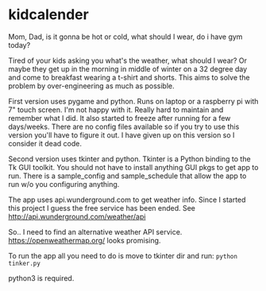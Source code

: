 # kidcalender
Mom, Dad, is it gonna be hot or cold, what should I wear, do i have gym today?

Tired of your kids asking you what's the weather, what should I wear?
Or maybe they get up in the morning in middle of winter on a 32 degree
day and come to breakfast wearing a t-shirt and shorts.  This aims to
solve the problem by over-engineering as much as possible.

First version uses pygame and python.  Runs on laptop or a raspberry
pi with 7" touch screen.  I'm not happy with it. Really hard to
maintain and remember what I did.  It also started to freeze after
running for a few days/weeks.  There are no config files available so
if you try to use this version you'll have to figure it out.  I have
given up on this version so I consider it dead code.

Second version uses tkinter and python.  Tkinter is a Python binding
to the Tk GUI toolkit. You should not have to install anything GUI
pkgs to get app to run.  There is a sample_config and sample_schedule
that allow the app to run w/o you configuring anything.

The app uses api.wunderground.com to get weather info.  Since I
started this project I guess the free service has been ended. See
http://api.wunderground.com/weather/api

So.. I need to find an alternative weather API service.
https://openweathermap.org/ looks promising.


To run the app all you need to do is move to tkinter dir and run:
`python tinker.py`

python3 is required.
